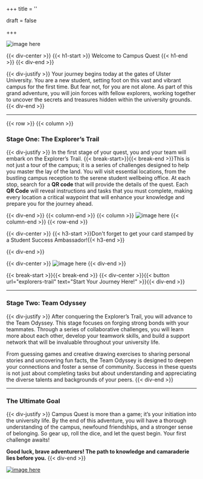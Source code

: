 +++
title = ''

draft = false

+++


![image here](images/header.png#center)

{{< div-center >}} {{< h1-start >}} Welcome to Campus Quest {{< h1-end >}} {{< div-end >}}

{{< div-justify >}}
Your journey begins today at the gates of Ulster University. You are a new student, setting foot on this vast and vibrant campus for the first time. But fear not, for you are not alone. As part of this grand adventure, you will join forces with fellow explorers, working together to uncover the secrets and treasures hidden within the university grounds.
{{< div-end >}}
___
{{< row >}}
{{< column >}}

### Stage One: The Explorer’s Trail

{{< div-justify >}}
In the first stage of your quest, you and your team will embark on the Explorer’s Trail.  {{< break-start>}}{{< break-end >}}This is not just a tour of the campus; it is a series of challenges designed to help you master the lay of the land. You will visit essential locations, from the bustling campus reception to the serene student wellbeing office. At each stop, search for a **QR code** that will provide the details of the quest. Each **QR Code** will reveal instructions and tasks that you must complete, making every location a critical waypoint that will enhance your knowledge and prepare you for the journey ahead.

{{< div-end >}}
{{< column-end >}}
{{< column >}}
![image here](images/campus-quest-start.png#center)
{{< column-end >}}
{{< row-end >}}

{{< div-center >}}
{{< h3-start >}}Don't forget to get your card stamped by a Student Success Ambassador!{{< h3-end >}}

{{< div-end >}}

{{< div-center >}}
![image here](images/stamp-card.png#center)
{{< div-end >}}


{{< break-start >}}{{< break-end >}}
{{< div-center >}}{{< button url="explorers-trail" text="Start Your Journey Here!" >}}{{< div-end >}}
___


### Stage Two: Team Odyssey
{{< div-justify >}}
After conquering the Explorer’s Trail, you will advance to the Team Odyssey. This stage focuses on forging strong bonds with your teammates. Through a series of collaborative challenges, you will learn more about each other, develop your teamwork skills, and build a support network that will be invaluable throughout your university life.

From guessing games and creative drawing exercises to sharing personal stories and uncovering fun facts, the Team Odyssey is designed to deepen your connections and foster a sense of community. Success in these quests is not just about completing tasks but about understanding and appreciating the diverse talents and backgrounds of your peers.
{{< div-end >}}
___
### The Ultimate Goal
{{< div-justify >}}
Campus Quest is more than a game; it’s your initiation into the university life. By the end of this adventure, you will have a thorough understanding of the campus, newfound friendships, and a stronger sense of belonging. So gear up, roll the dice, and let the quest begin. Your first challenge awaits!

**Good luck, brave adventurers! The path to knowledge and camaraderie lies before you.**
{{< div-end >}}

[![image here](images/lost-icon.png#center)](lost)